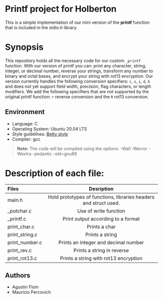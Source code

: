 # Printf project for Holberton

This is a simple implementation of our mini version of the **printf** function that is included in the stdio.h library. 

# Synopsis

This repository holds all the necessary code for our custom `_printf` function. With our version of printf you can: print any character, string, integer, or decimal number, reverse your strings, transform any number to binary and octal bases, and encrypt your string with rot13 encryption.
Our version currently handles the following conversion specifiers: `c`, `s`, `i`, `d`, `b` and does not yet support field width, precision, flag characters, or length modifiers. 
We add the following specifiers that are not supported by the original printf function: `r` reverse conversion and the `R` rot13 conversion.

## Environment 
* Language: C
* Operating System: Ubuntu 20.04 LTS
* Style guidelines: [Betty style](https://github.com/holbertonschool/Betty/wiki)
* Compiler: gcc 
 > **Note:** The code will be compiled using the options: -Wall -Werror -Wextra -pedantic -std=gnu89

# Description of each file:

| Files          |Desription
|:----------------|:-------------------------------:|
|main.h|Hold prototypes of functions, libraries headers and struct used.                   
|_putchar.c |Use of write function
|_printf.c |Print output according to a format                       
|print_char.c  |Prints a char
|print_string.c |Prints a string
|print_number.c |Prints an integer and decimal number
|print_rev.c | Prints a string in reverse
|print_rot13.c | Prints a string with rot13 encryption

## Authors

* Agustin Flom
* Mauricio Percovich
